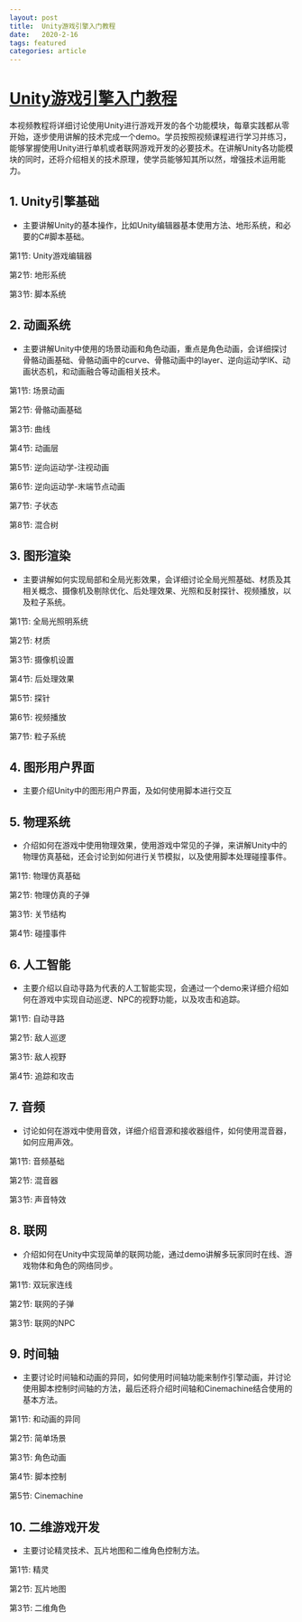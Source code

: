 ```yaml
---
layout: post
title:  Unity游戏引擎入门教程
date:   2020-2-16
tags: featured
categories: article 
---
```


# [Unity游戏引擎入门教程](https://www.bilibili.com/video/BV1B7411L74W/)
本视频教程将详细讨论使用Unity进行游戏开发的各个功能模块，每章实践都从零开始，逐步使用讲解的技术完成一个demo。学员按照视频课程进行学习并练习，能够掌握使用Unity进行单机或者联网游戏开发的必要技术。在讲解Unity各功能模块的同时，还将介绍相关的技术原理，使学员能够知其所以然，增强技术运用能力。
## 1.    Unity引擎基础
- 主要讲解Unity的基本操作，比如Unity编辑器基本使用方法、地形系统，和必要的C#脚本基础。

第1节: Unity游戏编辑器

第2节: 地形系统

第3节: 脚本系统

## 2.   动画系统
- 主要讲解Unity中使用的场景动画和角色动画，重点是角色动画，会详细探讨骨骼动画基础、骨骼动画中的curve、骨骼动画中的layer、逆向运动学IK、动画状态机，和动画融合等动画相关技术。

第1节: 场景动画

第2节: 骨骼动画基础

第3节: 曲线

第4节: 动画层

第5节: 逆向运动学-注视动画

第6节: 逆向运动学-末端节点动画

第7节: 子状态

第8节: 混合树

## 3.    图形渲染
- 主要讲解如何实现局部和全局光影效果，会详细讨论全局光照基础、材质及其相关概念、摄像机及剔除优化、后处理效果、光照和反射探针、视频播放，以及粒子系统。

第1节: 全局光照明系统

第2节: 材质

第3节: 摄像机设置

第4节: 后处理效果

第5节: 探针

第6节: 视频播放

第7节: 粒子系统

## 4.    图形用户界面
- 主要介绍Unity中的图形用户界面，及如何使用脚本进行交互


## 5.    物理系统
- 介绍如何在游戏中使用物理效果，使用游戏中常见的子弹，来讲解Unity中的物理仿真基础，还会讨论到如何进行关节模拟，以及使用脚本处理碰撞事件。

第1节: 物理仿真基础

第2节: 物理仿真的子弹

第3节: 关节结构

第4节: 碰撞事件

## 6.    人工智能
- 主要介绍以自动寻路为代表的人工智能实现，会通过一个demo来详细介绍如何在游戏中实现自动巡逻、NPC的视野功能，以及攻击和追踪。

第1节: 自动寻路

第2节: 敌人巡逻

第3节: 敌人视野

第4节: 追踪和攻击

## 7.    音频
- 讨论如何在游戏中使用音效，详细介绍音源和接收器组件，如何使用混音器，如何应用声效。

第1节: 音频基础

第2节: 混音器

第3节: 声音特效

## 8.    联网
- 介绍如何在Unity中实现简单的联网功能，通过demo讲解多玩家同时在线、游戏物体和角色的网络同步。

第1节: 双玩家连线

第2节: 联网的子弹

第3节: 联网的NPC

## 9.    时间轴
- 主要讨论时间轴和动画的异同，如何使用时间轴功能来制作引擎动画，并讨论使用脚本控制时间轴的方法，最后还将介绍时间轴和Cinemachine结合使用的基本方法。

第1节: 和动画的异同

第2节: 简单场景

第3节: 角色动画

第4节: 脚本控制

第5节: Cinemachine

## 10. 二维游戏开发
- 主要讨论精灵技术、瓦片地图和二维角色控制方法。

第1节: 精灵

第2节: 瓦片地图

第3节: 二维角色

<script>
  (function(i,s,o,g,r,a,m){i['GoogleAnalyticsObject']=r;i[r]=i[r]||function(){
  (i[r].q=i[r].q||[]).push(arguments)},i[r].l=1*new Date();a=s.createElement(o),
  m=s.getElementsByTagName(o)[0];a.async=1;a.src=g;m.parentNode.insertBefore(a,m)
  })(window,document,'script','https://www.google-analytics.com/analytics.js','ga');

  ga('create', 'UA-85986843-1', 'auto');
  ga('send', 'pageview');

</script>